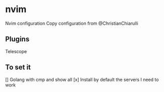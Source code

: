 # nvim
Nvim configuration
Copy configuration from @ChristianChiarulli

## Plugins
Telescope

## To set it
[] Golang with cmp and show all
[x] Install by default the servers I need to work
